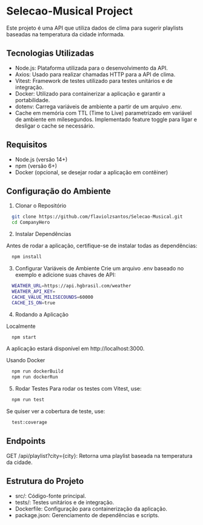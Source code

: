 
# Selecao-Musical Project

Este projeto é uma API que utiliza dados de clima para sugerir playlists baseadas na temperatura da cidade informada.

## Tecnologias Utilizadas

- Node.js: Plataforma utilizada para o desenvolvimento da API.
- Axios: Usado para realizar chamadas HTTP para a API de clima.
- Vitest: Framework de testes utilizado para testes unitários e de integração.
- Docker: Utilizado para containerizar a aplicação e garantir a portabilidade.
- dotenv: Carrega variáveis de ambiente a partir de um arquivo .env.
- Cache em memória com TTL (Time to Live) parametrizado em variável de ambiente em milesegundos. Implementado feature toggle para ligar e desligar o cache se necessário.

## Requisitos

- Node.js (versão 14+)
- npm (versão 6+)
- Docker (opcional, se desejar rodar a aplicação em contêiner)


## Configuração do Ambiente

1. Clonar o Repositório

```bash
  git clone https://github.com/flaviolzsantos/Selecao-Musical.git
  cd CompanyHero
```

2. Instalar Dependências

Antes de rodar a aplicação, certifique-se de instalar todas as dependências:

```bash
  npm install
```

3. Configurar Variáveis de Ambiente
Crie um arquivo .env baseado no exemplo e adicione suas chaves de API:

```bash
  WEATHER_URL=https://api.hgbrasil.com/weather
  WEATHER_API_KEY=
  CACHE_VALUE_MILISECOUNDS=60000
  CACHE_IS_ON=true
```

4. Rodando a Aplicação

Localmente
```bash
  npm start
```
A aplicação estará disponível em http://localhost:3000.

Usando Docker
```bash
  npm run dockerBuild
  npm run dockerRun
```

5. Rodar Testes
Para rodar os testes com Vitest, use:
```bash
  npm run test
```

Se quiser ver a cobertura de teste, use:
```bash
  test:coverage
```

## Endpoints

GET /api/playlist?city={city}: Retorna uma playlist baseada na temperatura da cidade.


## Estrutura do Projeto

- src/: Código-fonte principal.
- tests/: Testes unitários e de integração.
- Dockerfile: Configuração para containerização da aplicação.
- package.json: Gerenciamento de dependências e scripts.

